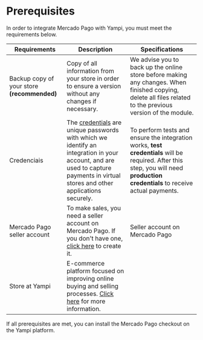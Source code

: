 # Prerequisites

In order to integrate Mercado Pago with Yampi, you must meet the requirements below.
 
| Requirements | Description | Specifications |
|---|---|---|
| Backup copy of your store **(recommended)** | Copy of all information from your store in order to ensure a version without any changes if necessary. | We advise you to back up the online store before making any changes. When finished copying, delete all files related to the previous version of the module. |
| Credenciais | The [credentials](/developers/en/guides/additional-content/credentials/credentials) are unique passwords with which we identify an integration in your account, and are used to capture payments in virtual stores and other applications securely. | To perform tests and ensure the integration works, **test credentials** will be required. After this step, you will need **production credentials** to receive actual payments. |
| Mercado Pago seller account | To make sales, you need a seller account on Mercado Pago. If you don't have one, [click here](https://www.mercadopago[FAKER][URL][DOMAIN]/hub/registration/landing) to create it.| Seller account on Mercado Pago |
| Store at Yampi | E-commerce platform focused on improving online buying and selling processes. [Click here](https://www.yampi.com.br/) for more information.

If all prerequisites are met, you can install the Mercado Pago checkout on the Yampi platform.